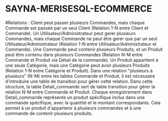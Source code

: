 # SAYNA-MERISESQL-ECOMMERCE

#Relations :
Client peut passer plusieurs Commandes, mais chaque Commande est passée par un seul Client (Relation 1-N entre Client et Commande).
Un Utilisateur/Administrateur peut gerer plusieurs Commandes, mais chaque Commande ne peut être gerer que par un seul Utilisateur/Administrateur (Relation 1-N entre Utilisateur/Administrateur et Commande).
Une Commande peut contenir plusieurs Produits, et un Produit peut être contenu dans plusieurs Commandes (Relation N-M entre Commande et Produit via Détail de la commande).
Un Produit appartient à une seule Catégorie, mais une Catégorie peut avoir plusieurs Produits (Relation 1-N entre Catégorie et Produit).
Dans une relation "plusieurs à plusieurs" (N-M) entre les tables Commande et Produit, il est nécessaire d'introduire une table de transition pour gérer cette relation.
Dans cette structure, la table Detail_commande sert de table transition pour gérer la relation N-M entre Commande et Produit. Chaque enregistrement dans Detail_commande représente un produit spécifique inclus dans une commande spécifique, avec la quantité et le montant correspondants.
Cela permet à un produit d'appartenir à plusieurs commandes et à une commande de contenir plusieurs produits.
